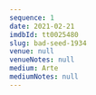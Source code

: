 ```yaml
---
sequence: 1
date: 2021-02-21
imdbId: tt0025480
slug: bad-seed-1934
venue: null
venueNotes: null
medium: Arte
mediumNotes: null
---
```


